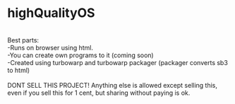 # highQualityOS
<br>
Best parts: 
<br>-Runs on browser using html.
<br>-You can create own programs to it (coming soon)
<br>-Created using turbowarp and turbowarp packager (packager converts sb3 to html)
<br>
<br>                              DONT SELL THIS PROJECT!
Anything else is allowed except selling this, even if you sell this for 1 cent, but sharing without paying is ok.
